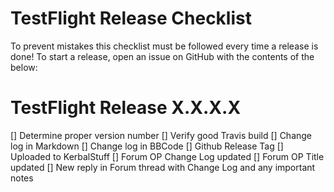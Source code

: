 TestFlight Release Checklist
============================

To prevent mistakes this checklist must be followed every time a release is done!
To start a release, open an issue on GitHub with the contents of the below:

TestFlight Release X.X.X.X
==========================

[] Determine proper version number
[] Verify good Travis build
[] Change log in Markdown
[] Change log in BBCode
[] Github Release Tag
[] Uploaded to KerbalStuff
[] Forum OP Change Log updated
[] Forum OP Title updated
[] New reply in Forum thread with Change Log and any important notes